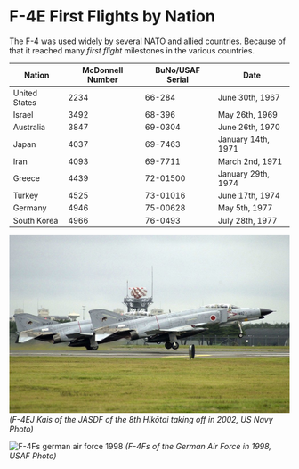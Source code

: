 # F-4E First Flights by Nation

The F-4 was used widely by several NATO and allied countries. Because of that it reached
many _first flight_ milestones in the various countries.

| Nation        | McDonnell Number | BuNo/USAF Serial | Date               |
| ------------- | ---------------- | ---------------- | ------------------ |
| United States | 2234             | 66-284           | June 30th, 1967    |
| Israel        | 3492             | 68-396           | May 26th, 1969     |
| Australia     | 3847             | 69-0304          | June 26th, 1970    |
| Japan         | 4037             | 69-7463          | January 14th, 1971 |
| Iran          | 4093             | 69-7711          | March 2nd, 1971    |
| Greece        | 4439             | 72-01500         | January 29th, 1974 |
| Turkey        | 4525             | 73-01016         | June 17th, 1974    |
| Germany       | 4946             | 75-00628         | May 5th, 1977      |
| South Korea   | 4966             | 76-0493          | July 28th, 1977    |

![JASDF F-4 starting](../img/JASDF_F-4_Phantoms.jpg)
_(F-4EJ Kais of the JASDF of the 8th Hikōtai taking off in 2002, US Navy Photo)_

![F-4Fs german air force 1998](../img/F-4Fs_JG74_1998.jpg)
_(F-4Fs of the German Air Force in 1998, USAF Photo)_

